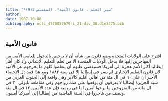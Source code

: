 ```yaml
---
title: "*سير العلم : قانون الأمية*. المقتبس 2(9)"
author: 
date: 1907-10-08
bibliography: oclc_4770057679-i_21-div_38.d1e3475.bib
---
```




##  قانون الأمية 


 اقترح على الولايات المتحدة وضع قانون من شأنه أن لا يرخص بالدخول للعامي الأمي من المهاجرين إليها فلا يدخل الولايات المتحدة الا من تعلم التعليم الابتدائي وإذ كان أهل إيطاليا أكثر الأمم هجرة إلى أمريكا فسيقضى عليهم أن يتعلموا كلهم ما يخرجهم عن الأمية لان  قانون التعليم  الإجباري لم يسر في إيطاليا إلا في سنة  ١٨٨٢  ومع هذا فقد دل الإحصاء الأخير أن على  ٦٠  في ال  مئة  من اهالي أقليم كالابر وهي واقعة إلى الجنوب الغربي من شبه الجزيرة إيطاليا لا يعرفون أن يوقعوا على صك زواجهم وفي مقاطعة   نابولي  ٣٠  في ال  مائة  من المتزوجين ما برحوا أميين اما في رومية فإن عدد الأميين  ١٢  في ال  مئة  ونصف من هاجروا في السنة الماضية من إيطاليا إلى أميركيا أمييون. 

